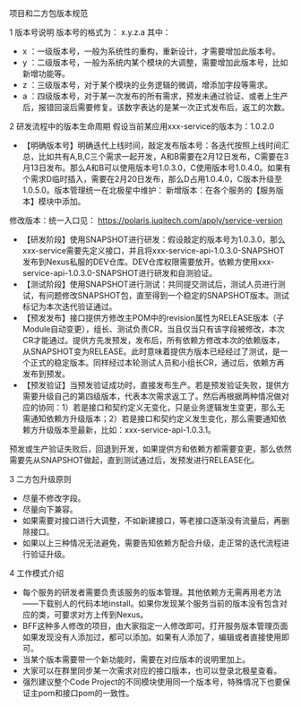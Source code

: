 项目和二方包版本规范

1 版本号说明
版本号的格式为：
x.y.z.a
其中：
- x ：一级版本号，一般为系统性的重构，重新设计，才需要增加此版本号。
- y ：二级版本号，一般为系统内某个模块的大调整，需要增加此版本号，比如新增功能等。
- z ：三级版本号，对于某个模块的业务逻辑的微调，增添加字段等需求。
- a ：四级版本号，对于某一次发布的所有需求，预发未通过验证、或者上生产后，报错回滚后需要修复。该数字表达的是某一次正式发布后，返工的次数。

2 研发流程中的版本生命周期
假设当前某应用xxx-service的版本为：1.0.2.0

- 【明确版本号】明确迭代上线时间，敲定发布版本号：各迭代按照上线时间汇总，比如共有A,B,C三个需求一起开发，A和B需要在2月12日发布，C需要在3月13日发布。那么A和B可以使用版本号1.0.3.0，C使用版本号1.0.4.0。如果有个需求D临时插入，需要在2月20日发布，那么D占用1.0.4.0，C版本升级至1.0.5.0。版本管理统一在北极星中维护：
新增版本：在各个服务的【服务版本】模块中添加。

修改版本：统一入口见：
https://polaris.juqitech.com/apply/service-version

- 【研发阶段】使用SNAPSHOT进行研发：假设敲定的版本号为1.0.3.0，那么xxx-service需要先定义接口，并且将xxx-service-api-1.0.3.0-SNAPSHOT发布到Nexus私服的DEV仓库。DEV仓库权限需要放开。依赖方使用xxx-service-api-1.0.3.0-SNAPSHOT进行研发和自测验证。
- 【测试阶段】使用SNAPSHOT进行测试：共同提交测试后，测试人员进行测试，有问题修改SNAPSHOT包，直至得到一个稳定的SNAPSHOT版本。测试标记为本次迭代验证通过。
- 【预发发布】接口提供方修改主POM中的revision属性为RELEASE版本（子Module自动变更），组长、测试负责CR，当且仅当只有该字段被修改，本次CR才能通过。提供方先发预发，发布后，所有依赖方修改本次的依赖版本，从SNAPSHOT变为RELEASE。此时意味着提供方版本已经经过了测试，是一个正式的稳定版本。同样经过本轮测试人员和小组长CR，通过后，依赖方再发布到预发。
- 【预发验证】当预发验证成功时，直接发布生产。若是预发验证失败，提供方需要升级自己的第四级版本，代表本次需求返工了。然后再根据两种情况做对应的协同：1）若是接口和契约定义无变化，只是业务逻辑发生变更，那么无需通知依赖方升级版本；2）若是接口和契约定义发生变化，那么需要通知依赖方升级版本至最新，比如：xxx-service-api-1.0.3.1。

预发或生产验证失败后，回退到开发，如果提供方和依赖方都需要变更，那么依然需要先从SNAPSHOT做起，直到测试通过后，发预发进行RELEASE化。

3 二方包升级原则
- 尽量不修改字段。
- 尽量向下兼容。
- 如果需要对接口进行大调整，不如新建接口，等老接口逐渐没有流量后，再删除接口。
- 如果以上三种情况无法避免，需要告知依赖方配合升级，走正常的迭代流程进行验证升级。


4 工作模式介绍
- 每个服务的研发者需要负责该服务的版本管理。其他依赖方无需再用老方法——下载别人的代码本地install。如果你发现某个服务当前的版本没有包含对应的类，可要求对方上传到Nexus。
- BFF这种多人修改的项目，由大家指定一人修改即可。打开服务版本管理页面如果发现没有人添加过，都可以添加。如果有人添加了，编辑或者直接使用即可。
- 当某个版本需要带一个新功能时，需要在对应版本的说明里加上。
- 大家可以在群里同步某一次需求对应的接口版本，也可以登录北极星查看。
-  强烈建议整个Code Project的不同模块使用同一个版本号，特殊情况下也要保证主pom和接口pom的一致性。
